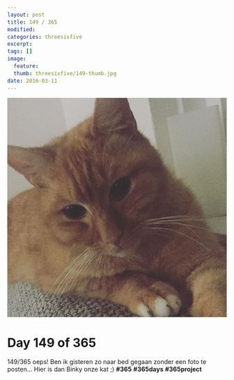 ```yaml
---
layout: post
title: 149 / 365
modified:
categories: threesixfive
excerpt:
tags: []
image:
  feature: 
  thumb: threesixfive/149-thumb.jpg
date: 2016-03-11
---
```


![149](/images/threesixfive/149.jpg)

# Day 149 of 365

149/365 oeps! Ben ik gisteren zo naar bed gegaan zonder een foto te posten... Hier is dan Binky onze kat ;) **\#365** **\#365days** **\#365project**

